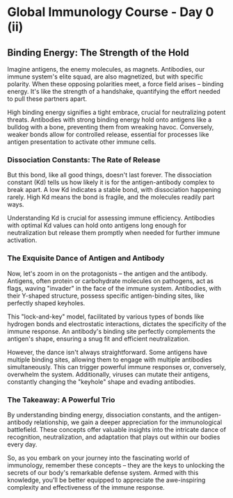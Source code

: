 # Global Immunology Course - Day 0 (ii)

## Binding Energy: The Strength of the Hold

Imagine antigens, the enemy molecules, as magnets. Antibodies, our immune system's elite squad, are also magnetized, but with specific polarity. When these opposing polarities meet, a force field arises – binding energy. It's like the strength of a handshake, quantifying the effort needed to pull these partners apart.

High binding energy signifies a tight embrace, crucial for neutralizing potent threats. Antibodies with strong binding energy hold onto antigens like a bulldog with a bone, preventing them from wreaking havoc. Conversely, weaker bonds allow for controlled release, essential for processes like antigen presentation to activate other immune cells.

### Dissociation Constants: The Rate of Release

But this bond, like all good things, doesn't last forever. The dissociation constant (Kd) tells us how likely it is for the antigen-antibody complex to break apart. A low Kd indicates a stable bond, with dissociation happening rarely. High Kd means the bond is fragile, and the molecules readily part ways.

Understanding Kd is crucial for assessing immune efficiency. Antibodies with optimal Kd values can hold onto antigens long enough for neutralization but release them promptly when needed for further immune activation.

### The Exquisite Dance of Antigen and Antibody

Now, let's zoom in on the protagonists – the antigen and the antibody. Antigens, often protein or carbohydrate molecules on pathogens, act as flags, waving "invader" in the face of the immune system. Antibodies, with their Y-shaped structure, possess specific antigen-binding sites, like perfectly shaped keyholes.

This "lock-and-key" model, facilitated by various types of bonds like hydrogen bonds and electrostatic interactions, dictates the specificity of the immune response. An antibody's binding site perfectly complements the antigen's shape, ensuring a snug fit and efficient neutralization.

However, the dance isn't always straightforward. Some antigens have multiple binding sites, allowing them to engage with multiple antibodies simultaneously. This can trigger powerful immune responses or, conversely, overwhelm the system. Additionally, viruses can mutate their antigens, constantly changing the "keyhole" shape and evading antibodies.

### The Takeaway: A Powerful Trio

By understanding binding energy, dissociation constants, and the antigen-antibody relationship, we gain a deeper appreciation for the immunological battlefield. These concepts offer valuable insights into the intricate dance of recognition, neutralization, and adaptation that plays out within our bodies every day.

So, as you embark on your journey into the fascinating world of immunology, remember these concepts – they are the keys to unlocking the secrets of our body's remarkable defense system. Armed with this knowledge, you'll be better equipped to appreciate the awe-inspiring complexity and effectiveness of the immune response.
